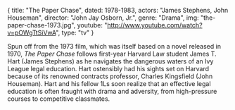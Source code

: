 {
  title: "The Paper Chase",
  dated: 1978-1983,
  actors: "James Stephens, John Houseman",
  director: "John Jay Osborn, Jr.",
  genre: "Drama",
  img: "the-paper-chase-1973.jpg",
  youtube: "http://www.youtube.com/watch?v=pOWgTtSiVwA",
  type: "tv"
}

Spun off from the 1973 film, which was itself based on a novel released in 1970, _The Paper Chase_ follows first-year Harvard Law student James T. Hart (James Stephens) as he navigates the dangerous waters of an Ivy League legal education. Hart ostensibly had his sights set on Harvard because of its renowned contracts professor, Charles Kingsfield (John Houseman). Hart and his fellow 1Ls soon realize that an effective legal education is often fraught with drama and adversity, from high-pressure courses to competitive classmates. 